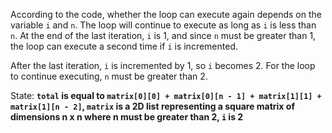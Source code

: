 According to the code, whether the loop can execute again depends on the variable `i` and `n`. The loop will continue to execute as long as `i` is less than `n`. At the end of the last iteration, `i` is 1, and since `n` must be greater than 1, the loop can execute a second time if `i` is incremented.

After the last iteration, `i` is incremented by 1, so `i` becomes 2. For the loop to continue executing, `n` must be greater than 2. 

State: **`total` is equal to `matrix[0][0] + matrix[0][n - 1] + matrix[1][1] + matrix[1][n - 2]`, `matrix` is a 2D list representing a square matrix of dimensions n x n where n must be greater than 2, `i` is 2**